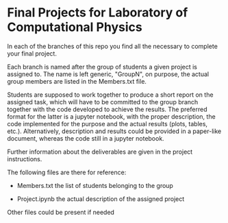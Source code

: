 # Final Projects for Laboratory of Computational Physics

In each of the branches of this repo you find all the necessary to complete your final project.

Each branch is named after the group of students a given project is assigned to. The name is left generic, "GroupN", on purpose, the actual group members are listed in the Members.txt file.

Students are supposed to work together to produce a short report on the assigned task, which will have to be committed to the group branch together with the code developed to achieve the results. The preferred format for the latter is a jupyter notebook, with the proper description, the code implemented for the purpose and the actual results (plots, tables, etc.). Alternatively, description and results could be provided in a paper-like document, whereas the code still in a jupyter notebook.

Further information about the deliverables are given in the project instructions.

The following files are there for reference:

*  Members.txt the list of students belonging to the group

*  Project.ipynb the actual description of the assigned project

Other files could be present if needed
